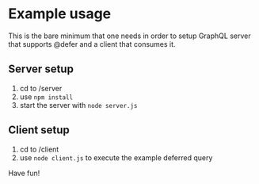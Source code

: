 # Example usage

This is the bare minimum that one needs in order to setup GraphQL server that supports @defer and a client that consumes it.

## Server setup

1. cd to /server
2. use ``npm install``
3. start the server with `` node server.js ``

## Client setup

1. cd to /client
2. use ``node client.js`` to execute the example deferred query

Have fun!

